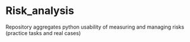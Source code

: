 # Risk_analysis
Repository aggregates python usability of measuring and managing risks (practice tasks and real cases)
